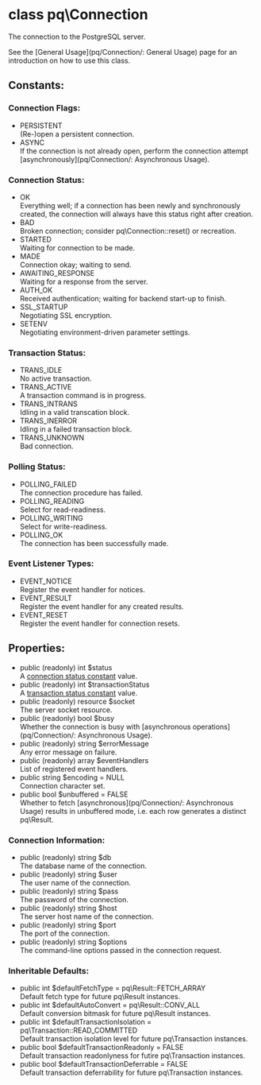 # class pq\Connection

The connection to the PostgreSQL server.

See the [General Usage](pq/Connection/: General Usage) page for an introduction on how to use this class.

## Constants:
### Connection Flags:
* PERSISTENT  
(Re-)open a persistent connection.
* ASYNC  
If the connection is not already open, perform the connection attempt [asynchronously](pq/Connection/: Asynchronous Usage).

### Connection Status:
* OK  
Everything well; if a connection has been newly and synchronously created, the connection will always have this status right after creation.
* BAD  
Broken connection; consider pq\Connection::reset() or recreation.
* STARTED  
Waiting for connection to be made.
* MADE  
Connection okay; waiting to send.
* AWAITING_RESPONSE  
Waiting for a response from the server.
* AUTH_OK  
Received authentication; waiting for backend start-up to finish.
* SSL_STARTUP  
Negotiating SSL encryption.
* SETENV  
Negotiating environment-driven parameter settings.

### Transaction Status:
* TRANS_IDLE  
  No active transaction.
* TRANS_ACTIVE  
  A transaction command is in progress.
* TRANS_INTRANS  
  Idling in a valid transcation block.
* TRANS_INERROR  
  Idling in a failed transaction block.
* TRANS_UNKNOWN  
  Bad connection.

### Polling Status:
* POLLING_FAILED  
  The connection procedure has failed.
* POLLING_READING  
  Select for read-readiness.
* POLLING_WRITING  
  Select for write-readiness.
* POLLING_OK  
  The connection has been successfully made.

### Event Listener Types:
* EVENT_NOTICE  
  Register the event handler for notices.
* EVENT_RESULT  
  Register the event handler for any created results.
* EVENT_RESET  
  Register the event handler for connection resets.


## Properties:
* public (readonly) int $status  
  A [connection status constant](pq/Connection#Connection.Status:) value.
* public (readonly) int $transactionStatus  
  A [transaction status constant](pq/Connection#Transaction.Status:) value.
* public (readonly) resource $socket  
  The server socket resource.
* public (readonly) bool $busy  
  Whether the connection is busy with [asynchronous operations](pq/Connection/: Asynchronous Usage).
* public (readonly) string $errorMessage  
  Any error message on failure.
* public (readonly) array $eventHandlers  
  List of registered event handlers.
* public string $encoding = NULL  
  Connection character set.
* public bool $unbuffered = FALSE  
  Whether to fetch [asynchronous](pq/Connection/: Asynchronous Usage) results in unbuffered mode, i.e. each row generates a distinct pq\Result.

### Connection Information:
* public (readonly) string $db  
  The database name of the connection.
* public (readonly) string $user  
  The user name of the connection.
* public (readonly) string $pass  
  The password of the connection.
* public (readonly) string $host  
  The server host name of the connection.
* public (readonly) string $port  
  The port of the connection.
* public (readonly) string $options  
  The command-line options passed in the connection request.

### Inheritable Defaults:
* public int $defaultFetchType = pq\Result::FETCH_ARRAY  
  Default fetch type for future pq\Result instances.
* public int $defaultAutoConvert = pq\Result::CONV_ALL  
  Default conversion bitmask for future pq\Result instances.
* public int $defaultTransactionIsolation = pq\Transaction::READ_COMMITTED  
  Default transaction isolation level for future pq\Transaction instances.
* public bool $defaultTransactionReadonly = FALSE  
  Default transaction readonlyness for futire pq\Transaction instances.
* public bool $defaultTransactionDeferrable = FALSE  
  Default transaction deferrability for future pq\Transaction instances.
  
